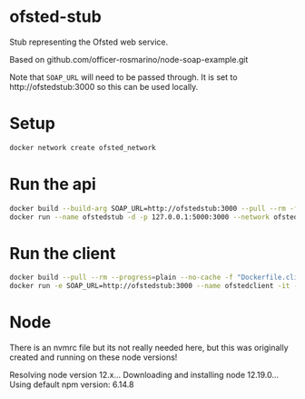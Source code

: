 # ofsted-stub

Stub representing the Ofsted web service.

Based on github.com/officer-rosmarino/node-soap-example.git

Note that `SOAP_URL` will need to be passed through. It is set to http://ofstedstub:3000 so this can be used locally.

# Setup

```sh
docker network create ofsted_network
```

# Run the api

```sh
docker build --build-arg SOAP_URL=http://ofstedstub:3000 --pull --rm -f "Dockerfile" -t ofstedstub:latest . && \
docker run --name ofstedstub -d -p 127.0.0.1:5000:3000 --network ofsted_network ofstedstub:latest
```

# Run the client

```sh
docker build --pull --rm --progress=plain --no-cache -f "Dockerfile.client" -t ofstedclient:latest . && \
docker run -e SOAP_URL=http://ofstedstub:3000 --name ofstedclient -it --rm -p 127.0.0.1:3001:3000 --network ofsted_network ofstedclient:latest
```

# Node

There is an nvmrc file but its not really needed here, but this was originally created and running on these node versions!

Resolving node version 12.x...
Downloading and installing node 12.19.0...
Using default npm version: 6.14.8
